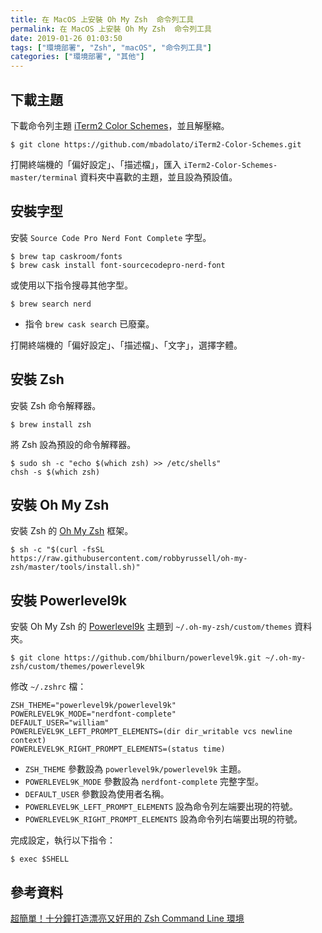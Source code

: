 ```yaml
---
title: 在 MacOS 上安裝 Oh My Zsh  命令列工具
permalink: 在 MacOS 上安裝 Oh My Zsh  命令列工具
date: 2019-01-26 01:03:50
tags: ["環境部署", "Zsh", "macOS", "命令列工具"]
categories: ["環境部署", "其他"]
---
```


## 下載主題
下載命令列主題 [iTerm2 Color Schemes](https://github.com/mbadolato/iTerm2-Color-Schemes)，並且解壓縮。
```
$ git clone https://github.com/mbadolato/iTerm2-Color-Schemes.git
```
打開終端機的「偏好設定」、「描述檔」，匯入 `iTerm2-Color-Schemes-master/terminal` 資料夾中喜歡的主題，並且設為預設值。

## 安裝字型
安裝 `Source Code Pro Nerd Font Complete` 字型。
```
$ brew tap caskroom/fonts
$ brew cask install font-sourcecodepro-nerd-font
```
或使用以下指令搜尋其他字型。
```
$ brew search nerd
```
- 指令 `brew cask search` 已廢棄。

打開終端機的「偏好設定」、「描述檔」、「文字」，選擇字體。

## 安裝 Zsh
安裝 Zsh 命令解釋器。
```
$ brew install zsh
```

將 Zsh 設為預設的命令解釋器。
```
$ sudo sh -c "echo $(which zsh) >> /etc/shells" 
chsh -s $(which zsh)
```

## 安裝 Oh My Zsh
安裝 Zsh 的 [Oh My Zsh](https://github.com/robbyrussell/oh-my-zsh) 框架。
```
$ sh -c "$(curl -fsSL https://raw.githubusercontent.com/robbyrussell/oh-my-zsh/master/tools/install.sh)"
```

## 安裝 Powerlevel9k
安裝 Oh My Zsh 的 [Powerlevel9k](https://github.com/bhilburn/powerlevel9k) 主題到 `~/.oh-my-zsh/custom/themes` 資料夾。
```
$ git clone https://github.com/bhilburn/powerlevel9k.git ~/.oh-my-zsh/custom/themes/powerlevel9k
```

修改 `~/.zshrc` 檔：
```
ZSH_THEME="powerlevel9k/powerlevel9k"
POWERLEVEL9K_MODE="nerdfont-complete"
DEFAULT_USER="william"
POWERLEVEL9K_LEFT_PROMPT_ELEMENTS=(dir dir_writable vcs newline context)
POWERLEVEL9K_RIGHT_PROMPT_ELEMENTS=(status time)
```
- `ZSH_THEME` 參數設為 `powerlevel9k/powerlevel9k` 主題。
- `POWERLEVEL9K_MODE` 參數設為 `nerdfont-complete` 完整字型。
- `DEFAULT_USER` 參數設為使用者名稱。
- `POWERLEVEL9K_LEFT_PROMPT_ELEMENTS` 設為命令列左端要出現的符號。
- `POWERLEVEL9K_RIGHT_PROMPT_ELEMENTS` 設為命令列右端要出現的符號。

完成設定，執行以下指令：
```
$ exec $SHELL
```

## 參考資料
[超簡單！十分鐘打造漂亮又好用的 Zsh Command Line 環境](https://medium.com/statementdog-engineering/prettify-your-zsh-command-line-prompt-3ca2acc967f)